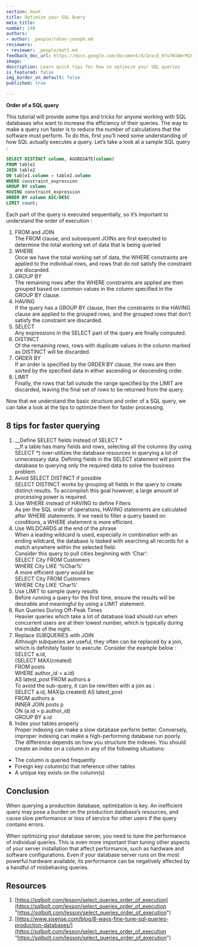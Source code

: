 ```yaml
---
section: book
title: Optimize your SQL Query
meta_title:
number: 140
authors:
- author: _people/rohan-joseph.md
reviewers:
- reviewer: _people/matt.md
feedback_doc_url: https://docs.google.com/document/d/1nxcE_KYu7WiNerM2dyYE7Q0uiUMCebdHjoV12KtrRB4/edit?usp=sharing
image:
description: Learn quick tips for how to optimize your SQL queries
is_featured: false
img_border_on_default: false
published: true

---
```

**Order of a SQL query**

This tutorial will provide some tips and tricks for anyone working with SQL databases who want to increase the efficiency of their queries. The way to make a query run faster is to reduce the number of calculations that the software must perform. To do this, first you’ll need some understanding of how SQL actually executes a query. Let’s take a look at a sample SQL query :

```sql
SELECT DISTINCT column, AGGREGATE(column)
FROM table1
JOIN table2
ON table1.column = table2.column
WHERE constraint_expression
GROUP BY column
HAVING constraint_expression
ORDER BY column ASC/DESC
LIMIT count;
```

Each part of the query is executed sequentially, so it’s important to understand the order of execution :

1. FROM and JOIN  
   The FROM clause, and subsequent JOINs are first executed to determine the total working set of data that is being queried
2. WHERE  
   Once we have the total working set of data, the WHERE constraints are applied to the individual rows, and rows that do not satisfy the constraint are discarded.
3. GROUP BY  
   The remaining rows after the WHERE constraints are applied are then grouped based on common values in the column specified in the GROUP BY clause.
4. HAVING  
   If the query has a GROUP BY clause, then the constraints in the HAVING clause are applied to the grouped rows, and the grouped rows that don’t satisfy the constraint are discarded.
5. SELECT  
   Any expressions in the SELECT part of the query are finally computed.
6. DISTINCT  
   Of the remaining rows, rows with duplicate values in the column marked as DISTINCT will be discarded.
7. ORDER BY  
   If an order is specified by the ORDER BY clause, the rows are then sorted by the specified data in either ascending or descending order.
8. LIMIT  
   Finally, the rows that fall outside the range specified by the LIMIT are discarded, leaving the final set of rows to be returned from the query.

Now that we understand the basic structure and order of a SQL query, we can take a look at the tips to optimize them for faster processing.

## 8 tips for faster querying

1. __Define SELECT fields instead of SELECT *  
   __If a table has many fields and rows, selecting all the columns (by using SELECT *) over-utilizes the database resources in querying a lot of unnecessary data. Defining fields in the SELECT statement will point the database to querying only the required data to solve the business problem.
2. Avoid SELECT DISTINCT if possible  
   SELECT DISTINCT works by grouping all fields in the query to create distinct results. To accomplish this goal however, a large amount of processing power is required.
3. Use WHERE instead of HAVING to define Filters  
   As per the SQL order of operations, HAVING statements are calculated after WHERE statements. If we need to filter a query based on conditions, a WHERE statement is more efficient.
4. Use WILDCARDS at the end of the phrase  
   When a leading wildcard is used, especially in combination with an ending wildcard, the database is tasked with searching all records for a match anywhere within the selected field.  
   Consider this query to pull cities beginning with ‘Char’:  
   SELECT City FROM Customers  
   WHERE City LIKE ‘%Char%’  
   A more efficient query would be:  
   SELECT City FROM Customers  
   WHERE City LIKE ‘Char%’
5. Use LIMIT to sample query results  
   Before running a query for the first time, ensure the results will be desirable and meaningful by using a LIMIT statement.
6. Run Queries During Off-Peak Times  
   Heavier queries which take a lot of database load should run when concurrent users are at their lowest number, which is typically during the middle of the night.
7. Replace SUBQUERIES with JOIN  
   Although subqueries are useful, they often can be replaced by a join, which is definitely faster to execute. Consider the example below :  
   SELECT a.id,  
   (SELECT MAX(created)  
   FROM posts  
   WHERE author_id = a.id)  
   AS latest_post FROM authors a  
   To avoid the sub-query, it can be rewritten with a join as :  
   SELECT a.id, MAX(p.created) AS latest_post  
   FROM authors a  
   INNER JOIN posts p  
   ON (a.id = p.author_id)  
   GROUP BY a.id
8. Index your tables properly  
   Proper indexing can make a slow database perform better. Conversely, improper indexing can make a high-performing database run poorly. The difference depends on how you structure the indexes. You should create an index on a column in any of the following situations:

* The column is queried frequently
* Foreign key column(s) that reference other tables
* A unique key exists on the column(s)

## Conclusion

When querying a production database, optimization is key. An inefficient query may pose a burden on the production database’s resources, and cause slow performance or loss of service for other users if the query contains errors.

When optimizing your database server, you need to tune the performance of individual queries. This is even more important than tuning other aspects of your server installation that affect performance, such as hardware and software configurations. Even if your database server runs on the most powerful hardware available, its performance can be negatively affected by a handful of misbehaving queries.

## Resources

1. [https://sqlbolt.com/lesson/select_queries_order_of_execution](https://sqlbolt.com/lesson/select_queries_order_of_execution "https://sqlbolt.com/lesson/select_queries_order_of_execution")
2. [https://www.sisense.com/blog/8-ways-fine-tune-sql-queries-production-databases/](https://sqlbolt.com/lesson/select_queries_order_of_execution "https://sqlbolt.com/lesson/select_queries_order_of_execution")
